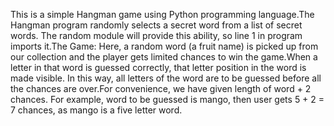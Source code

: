 This is a simple Hangman game using Python programming language.The Hangman program randomly selects a secret word from a list of secret words. The random module will provide this ability, so line 1 in program imports it.The Game: Here, a random word (a fruit name) is picked up from our collection and the player gets limited chances to win the game.When a letter in that word is guessed correctly, that letter position in the word is made visible. In this way, all letters of the word are to be guessed before all the chances are over.For convenience, we have given length of word + 2 chances. For example, word to be guessed is mango, then user gets 5 + 2 = 7 chances, as mango is a five letter word.
